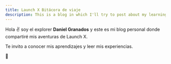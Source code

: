 ```yaml
---
title: Launch X Bitácora de viaje
description: This is a blog in which I'll try to post about my learning experience.
---
```


Hola ✌️  soy el explorer **Daniel Granados** y este es mi blog personal donde compartiré mis aventuras de Launch X.

Te invito a conocer mis aprendizajes y leer mis experiencias.

🚀
